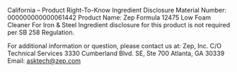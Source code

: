  
 
 
California – Product Right-To-Know Ingredient Disclosure 
Material Number: 000000000000061442 
Product Name: Zep Formula 12475 Low Foam Cleaner For Iron & Steel 
Ingredient disclosure for this product is not required per SB 258 Regulation. 
 
For additional information or question, please contact us at: 
Zep, Inc. 
C/O Technical Services 
3330 Cumberland Blvd. SE, Ste 700 
Atlanta, GA 30339 
Email: asktech@zep.com 
 
 
 
 
